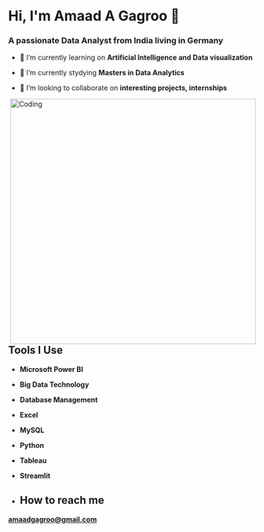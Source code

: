 
<h1 align="left">Hi, I'm Amaad A Gagroo 👋</h1>

<h3 align="left">A passionate Data Analyst from India living in Germany</h3>

- 🔭 I’m currently learning on **Artificial Intelligence and Data visualization**

- 🌱 I’m currently stydying **Masters in Data Analytics**

- 👯 I’m looking to collaborate on **interesting projects, internships**

<img align ="right" alt="Coding" width="500" src="https://miro.medium.com/v2/resize:fit:1400/format:webp/1*ei_Ce5ZqUHkhF9N1oku3Hg.gif">

<h2 align="left">Tools I Use</h2>

- **Microsoft Power BI**
  
- **Big Data Technology**
  
- **Database Management**

- **Excel**

- **MySQL**

- **Python**

- **Tableau**

- **Streamlit**

- <h2 align="left">How to reach me </h2>
**amaadgagroo@gmail.com**
